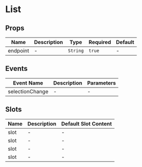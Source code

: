 # List

## Props

<!-- @vuese:List:props:start -->

|Name|Description|Type|Required|Default|
|---|---|---|---|---|
|endpoint|-|`String`|`true`|-|

<!-- @vuese:List:props:end -->


## Events

<!-- @vuese:List:events:start -->

|Event Name|Description|Parameters|
|---|---|---|
|selectionChange|-|-|

<!-- @vuese:List:events:end -->


## Slots

<!-- @vuese:List:slots:start -->

|Name|Description|Default Slot Content|
|---|---|---|
|slot|-|-|
|slot|-|-|
|slot|-|-|
|slot|-|-|

<!-- @vuese:List:slots:end -->


